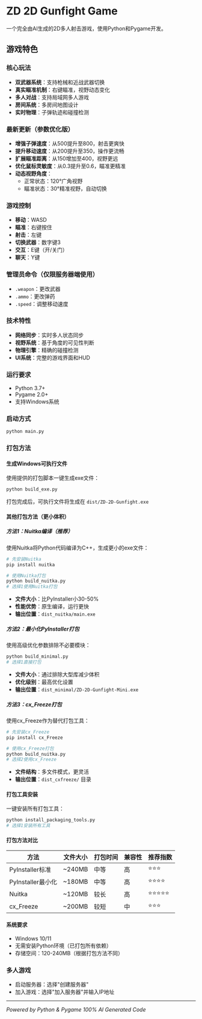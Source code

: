 # ZD 2D Gunfight Game

一个完全由AI生成的2D多人射击游戏，使用Python和Pygame开发。

## 游戏特色

### 核心玩法
- **双武器系统**：支持枪械和近战武器切换
- **真实瞄准机制**：右键瞄准，视野动态变化
- **多人对战**：支持局域网多人游戏
- **房间系统**：多房间地图设计
- **实时物理**：子弹轨迹和碰撞检测

### 最新更新（参数优化版）
- **增强子弹速度**：从500提升至800，射击更爽快
- **提升移动速度**：从200提升至350，操作更流畅
- **扩展瞄准距离**：从150增加至400，视野更远
- **优化鼠标灵敏度**：从0.3提升至0.6，瞄准更精准
- **动态视野角度**：
  - 正常状态：120°广角视野
  - 瞄准状态：30°精准视野，自动切换

### 游戏控制
- **移动**：WASD
- **瞄准**：右键按住
- **射击**：左键
- **切换武器**：数字键3
- **交互**：E键（开/关门）
- **聊天**：Y键

### 管理员命令（仅限服务器端使用）
- `.weapon`：更改武器
- `.ammo`：更改弹药
- `.speed`：调整移动速度

### 技术特性
- **网络同步**：实时多人状态同步
- **视野系统**：基于角度的可见性判断
- **物理引擎**：精确的碰撞检测
- **UI系统**：完整的游戏界面和HUD

### 运行要求
- Python 3.7+
- Pygame 2.0+
- 支持Windows系统

### 启动方式
```bash
python main.py
```

### 打包方法
#### 生成Windows可执行文件
使用提供的打包脚本一键生成exe文件：
```bash
python build_exe.py
```

打包完成后，可执行文件将生成在 `dist/ZD-2D-Gunfight.exe`

#### 其他打包方法（更小体积）

##### 方法1：Nuitka编译（推荐）
使用Nuitka将Python代码编译为C++，生成更小的exe文件：
```bash
# 先安装Nuitka
pip install nuitka

# 使用Nuitka打包
python build_nuitka.py
# 选择1使用Nuitka打包
```
- **文件大小**：比PyInstaller小30-50%
- **性能优势**：原生编译，运行更快
- **输出位置**：`dist_nuitka/main.exe`

##### 方法2：最小化PyInstaller打包
使用高级优化参数排除不必要模块：
```bash
python build_minimal.py
# 选择1直接打包
```
- **文件大小**：通过排除大型库减少体积
- **优化级别**：最高优化设置
- **输出位置**：`dist_minimal/ZD-2D-Gunfight-Mini.exe`

##### 方法3：cx_Freeze打包
使用cx_Freeze作为替代打包工具：
```bash
# 先安装cx_Freeze
pip install cx_Freeze

# 使用cx_Freeze打包
python build_nuitka.py
# 选择2使用cx_Freeze
```
- **文件结构**：多文件模式，更灵活
- **输出位置**：`dist_cxfreeze/` 目录

#### 打包工具安装
一键安装所有打包工具：
```bash
python install_packaging_tools.py
# 选择1安装所有工具
```

#### 打包方法对比
| 方法 | 文件大小 | 打包时间 | 兼容性 | 推荐指数 |
|------|----------|----------|--------|----------|
| PyInstaller标准 | ~240MB | 中等 | 高 | ⭐⭐⭐ |
| PyInstaller最小化 | ~180MB | 中等 | 高 | ⭐⭐⭐⭐ |
| Nuitka | ~120MB | 较长 | 高 | ⭐⭐⭐⭐⭐ |
| cx_Freeze | ~200MB | 较短 | 中 | ⭐⭐⭐ |

#### 系统要求
- Windows 10/11
- 无需安装Python环境（已打包所有依赖）
- 存储空间：120-240MB（根据打包方法不同）

### 多人游戏
- 启动服务器：选择"创建服务器"
- 加入游戏：选择"加入服务器"并输入IP地址

---
*Powered by Python & Pygame*
*100% AI Generated Code*
